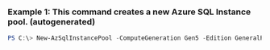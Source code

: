### Example 1: This command creates a new Azure SQL Instance pool. (autogenerated)
```powershell
PS C:\> New-AzSqlInstancePool -ComputeGeneration Gen5 -Edition GeneralPurpose -LicenseType LicenseIncluded -Location canadacentral -Name instancepool0 -ResourceGroupName resourcegroup01 -SubnetId /subscriptions/xxxxxxxx-xxxx-xxxx-xxxx-xxxxxxxxxxxx/resourceGroups/resourcegroup01/providers/Microsoft.Network/virtualNetworks/vnet_name/subnets/subnet_name -VCore 8
```

